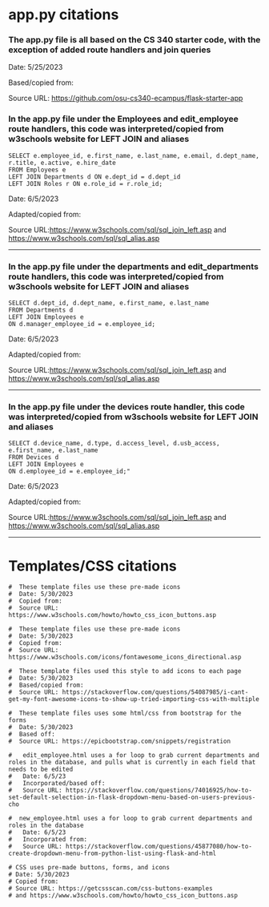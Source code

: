 # app.py citations

### The app.py file is all based on the CS 340 starter code, with the exception of added route handlers and join queries

Date: 5/25/2023

Based/copied from:

Source URL: https://github.com/osu-cs340-ecampus/flask-starter-app

### In the app.py file under the Employees and edit_employee route handlers, this code was interpreted/copied from w3schools website for LEFT JOIN and aliases
```
SELECT e.employee_id, e.first_name, e.last_name, e.email, d.dept_name, r.title, e.active, e.hire_date 
FROM Employees e 
LEFT JOIN Departments d ON e.dept_id = d.dept_id 
LEFT JOIN Roles r ON e.role_id = r.role_id;
```

Date: 6/5/2023

Adapted/copied from:

Source URL:https://www.w3schools.com/sql/sql_join_left.asp and https://www.w3schools.com/sql/sql_alias.asp

---

### In the app.py file under the departments and edit_departments route handlers, this code was interpreted/copied from w3schools website for LEFT JOIN and aliases
```
SELECT d.dept_id, d.dept_name, e.first_name, e.last_name 
FROM Departments d 
LEFT JOIN Employees e 
ON d.manager_employee_id = e.employee_id;
```

Date: 6/5/2023

Adapted/copied from:

Source URL:https://www.w3schools.com/sql/sql_join_left.asp  and  https://www.w3schools.com/sql/sql_alias.asp

---

### In the app.py file under the devices route handler, this code was interpreted/copied from w3schools website for LEFT JOIN and aliases
```
SELECT d.device_name, d.type, d.access_level, d.usb_access, e.first_name, e.last_name 
FROM Devices d 
LEFT JOIN Employees e 
ON d.employee_id = e.employee_id;"
```

Date: 6/5/2023

Adapted/copied from:

Source URL:https://www.w3schools.com/sql/sql_join_left.asp  and  https://www.w3schools.com/sql/sql_alias.asp

---


# Templates/CSS citations

```
#  These template files use these pre-made icons 
#  Date: 5/30/2023
#  Copied from:
#  Source URL: https://www.w3schools.com/howto/howto_css_icon_buttons.asp
```
```
#  These template files use these pre-made icons 
#  Date: 5/30/2023
#  Copied from:
#  Source URL: https://www.w3schools.com/icons/fontawesome_icons_directional.asp
```
```
#  These template files used this style to add icons to each page
#  Date: 5/30/2023
#  Based/copied from:
#  Source URL: https://stackoverflow.com/questions/54087985/i-cant-get-my-font-awesome-icons-to-show-up-tried-importing-css-with-multiple
```
```
#  These template files uses some html/css from bootstrap for the forms
#  Date: 5/30/2023
#  Based off:
#  Source URL: https://epicbootstrap.com/snippets/registration
```
```
#   edit_employee.html uses a for loop to grab current departments and roles in the database, and pulls what is currently in each field that needs to be edited
#   Date: 6/5/23
#   Incorporated/based off:
#   Source URL: https://stackoverflow.com/questions/74016925/how-to-set-default-selection-in-flask-dropdown-menu-based-on-users-previous-cho
```
```
#  new_employee.html uses a for loop to grab current departments and roles in the database
#   Date: 6/5/23
#   Incorporated from:
#   Source URL: https://stackoverflow.com/questions/45877080/how-to-create-dropdown-menu-from-python-list-using-flask-and-html
```
```
# CSS uses pre-made buttons, forms, and icons
# Date: 5/30/2023
# Copied from:
# Source URL: https://getcssscan.com/css-buttons-examples
# and https://www.w3schools.com/howto/howto_css_icon_buttons.asp
```
